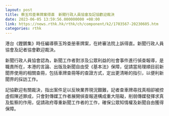 ```yaml
---
layout: post
title: 蔡玉玲查車牌案得直　新聞行政人員協會及記協歡迎裁決
date: 2023-06-05 13:59:56.000000000 +08:00
link: https://news.rthk.hk/rthk/ch/component/k2/1703567-20230605.htm
categories: rthk
---
```


港台《鏗鏘集》時任編導蔡玉玲查册車牌案，在終審法院上訴得直。新聞行政人員協會及記者協會歡迎裁決。

新聞行政人員協會認為，新聞工作者對涉及公眾利益的社會事件進行偵查報導，是職責所在，本港的言論、出版及新聞自由受《基本法》保障，促請當局理順目前新聞界使用的相關查冊，包括車牌查冊等的查證方式，定出更清晰的指引，以便利新聞界的採訪工作。

記協歡迎有關裁決，指出案件足以反映業界現況艱難，記者查車牌尋找真相卻被控虛假陳述罪成，只會對傳媒工作者展開偵查報道構成重大阻礙，削弱傳媒發揮求真及監察的作用，促請政府尊重新聞工作者的工作，確保公眾知情權及新聞自由獲得保障。
